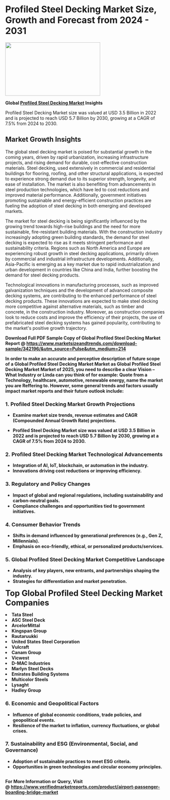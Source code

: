 <H1>Profiled Steel Decking Market Size, Growth and Forecast from 2024 - 2031</H1><img class="aligncenter size-medium wp-image-584254" src="https://thirdeyenews.in/wp-content/uploads/2024/09/Global-Market-Research-300x168.jpeg" alt="" width="300" height="168" /><p><strong>Global&nbsp;<a href="https://www.marketsizeandtrends.com/download-sample/342196/&amp;utm_source=Pulse&amp;utm_medium=214">Profiled Steel Decking Market</a> Insights</strong></p><p>Profiled Steel Decking Market size was valued at USD 3.5 Billion in 2022 and is projected to reach USD 5.7 Billion by 2030, growing at a CAGR of 7.5% from 2024 to 2030.</p><p><h2>Market Growth Insights</h2> <p>The global steel decking market is poised for substantial growth in the coming years, driven by rapid urbanization, increasing infrastructure projects, and rising demand for durable, cost-effective construction materials. Steel decking, used extensively in commercial and residential buildings for flooring, roofing, and other structural applications, is expected to experience strong demand due to its superior strength, longevity, and ease of installation. The market is also benefiting from advancements in steel production technologies, which have led to cost reductions and improved material performance. Additionally, government initiatives promoting sustainable and energy-efficient construction practices are fueling the adoption of steel decking in both emerging and developed markets.</p> <p><strong></strong></p> <p>The market for steel decking is being significantly influenced by the growing trend towards high-rise buildings and the need for more sustainable, fire-resistant building materials. With the construction industry increasingly adopting green building standards, the demand for steel decking is expected to rise as it meets stringent performance and sustainability criteria. Regions such as North America and Europe are experiencing robust growth in steel decking applications, primarily driven by commercial and industrial infrastructure developments. Additionally, Asia-Pacific is emerging as a key market due to rapid industrialization and urban development in countries like China and India, further boosting the demand for steel decking products.</p> <p>Technological innovations in manufacturing processes, such as improved galvanization techniques and the development of advanced composite decking systems, are contributing to the enhanced performance of steel decking products. These innovations are expected to make steel decking more competitive against alternative materials, such as timber and concrete, in the construction industry. Moreover, as construction companies look to reduce costs and improve the efficiency of their projects, the use of prefabricated steel decking systems has gained popularity, contributing to the market's positive growth trajectory.</p> <p><strong></p><p><span class=""><strong>Download Full PDF Sample Copy of Global Profiled Steel Decking Market Report</strong> @ <a href="https://www.marketsizeandtrends.com/download-sample/342196/&amp;utm_source=Pulse&amp;utm_medium=214" target="_blank">https://www.marketsizeandtrends.com/download-sample/342196/&amp;utm_source=Pulse&amp;utm_medium=214</a></span></p><p>In order to make an accurate and perceptive description of future scope of a Global&nbsp;Profiled Steel Decking Market Market as Global&nbsp;Profiled Steel Decking Market Market of 2025, you need to describe a clear Vision &ndash; What Industry or Linda can you think of for example: Quote from a Technology, healthcare, automotive, renewable energy, name the market you are Reffering to. However, some general trends and factors usually impact market reports and their future outlook include:</p><h3>1.&nbsp;<strong>Profiled Steel Decking Market Growth Projections</strong></h3><ul><li>Examine market size trends, revenue estimates and CAGR (Compounded Annual Growth Rate) projections.</li><li><p>Profiled Steel Decking Market size was valued at USD 3.5 Billion in 2022 and is projected to reach USD 5.7 Billion by 2030, growing at a CAGR of 7.5% from 2024 to 2030.</p></li></ul><h3>2.&nbsp;<strong>Profiled Steel Decking Market Technological Advancements</strong></h3><ul><li>Integration of AI, IoT, blockchain, or automation in the industry.</li><li>Innovations driving cost reductions or improving efficiency.</li></ul><h3>3.&nbsp;<strong>Regulatory and Policy Changes</strong></h3><ul><li>Impact of global and regional regulations, including sustainability and carbon-neutral goals.</li><li>Compliance challenges and opportunities tied to government initiatives.</li></ul><h3>4.&nbsp;<strong>Consumer Behavior Trends</strong></h3><ul><li>Shifts in demand influenced by generational preferences (e.g., Gen Z, Millennials).</li><li>Emphasis on eco-friendly, ethical, or personalized products/services.</li></ul><h3>5.&nbsp;<strong>Global Profiled Steel Decking Market Competitive Landscape</strong></h3><ul><li>Analysis of key players, new entrants, and partnerships shaping the industry.</li><li>Strategies for differentiation and market penetration.</li></ul><p data-pm-slice="1 1 []"><span style="color: inherit; font-family: inherit; font-size: 25px;">Top Global Profiled Steel Decking Market Companies</span></p><div class="" data-test-id=""><p><li>Tata Steel</li><li> ASC Steel Deck</li><li> ArcelorMittal</li><li> Kingspan Group</li><li> Rautaruukki</li><li> United States Steel Corporation</li><li> Vulcraft</li><li> Canam Group</li><li> Vicwest</li><li> D-MAC Industries</li><li> Marlyn Steel Decks</li><li> Emirates Building Systems</li><li> Multicolor Steels</li><li> Lysaght</li><li> Hadley Group</li></p></div><h3>6.&nbsp;<strong>Economic and Geopolitical Factors</strong></h3><ul><li>Influence of global economic conditions, trade policies, and geopolitical events.</li><li>Resilience of the market to inflation, currency fluctuations, or global crises.</li></ul><h3>7.&nbsp;<strong>Sustainability and ESG (Environmental, Social, and Governance)</strong></h3><ul><li>Adoption of sustainable practices to meet ESG criteria.</li><li>Opportunities in green technologies and circular economy principles.</li></ul><h2><strong style="font-size: 14px;">For More Information or Query, Visit @&nbsp;</strong><a style="background-color: #ffffff; font-size: 14px;" href="https://www.marketsizeandtrends.com/report/profiled-steel-decking-market/" target="_blank">https://www.verifiedmarketreports.com/product/airport-passenger-boarding-bridge-market</a></h2>
